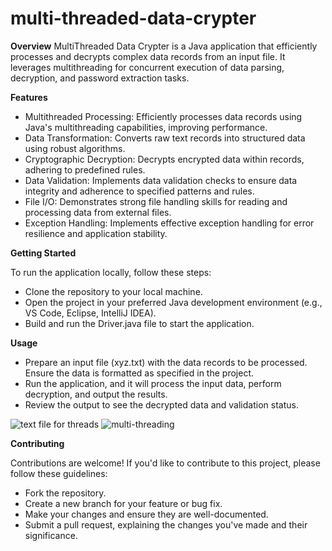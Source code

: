 # multi-threaded-data-crypter

**Overview**
MultiThreaded Data Crypter is a Java application that efficiently processes and decrypts complex data records from an input file. It leverages multithreading for concurrent execution of data parsing, decryption, and password extraction tasks. 

**Features**
- Multithreaded Processing: Efficiently processes data records using Java's multithreading capabilities, improving performance.
- Data Transformation: Converts raw text records into structured data using robust algorithms.
- Cryptographic Decryption: Decrypts encrypted data within records, adhering to predefined rules.
- Data Validation: Implements data validation checks to ensure data integrity and adherence to specified patterns and rules.
- File I/O: Demonstrates strong file handling skills for reading and processing data from external files.
- Exception Handling: Implements effective exception handling for error resilience and application stability.

**Getting Started**
 
 To run the application locally, follow these steps:
- Clone the repository to your local machine.
- Open the project in your preferred Java development environment (e.g., VS Code, Eclipse, IntelliJ IDEA).
- Build and run the Driver.java file to start the application.

**Usage**
- Prepare an input file (xyz.txt) with the data records to be processed. Ensure the data is formatted as specified in the project.
- Run the application, and it will process the input data, perform decryption, and output the results.
- Review the output to see the decrypted data and validation status.
  
![text file for threads](https://github.com/anavchug/multi-threaded-data-crypter/assets/72577896/16b3d589-727a-4361-9ef9-8aa732aca8c8)
![multi-threading](https://github.com/anavchug/multi-threaded-data-crypter/assets/72577896/c352015b-6ce1-4377-af38-c99b73309715)

**Contributing**

Contributions are welcome! If you'd like to contribute to this project, please follow these guidelines:

- Fork the repository.
- Create a new branch for your feature or bug fix.
- Make your changes and ensure they are well-documented.
- Submit a pull request, explaining the changes you've made and their significance.
